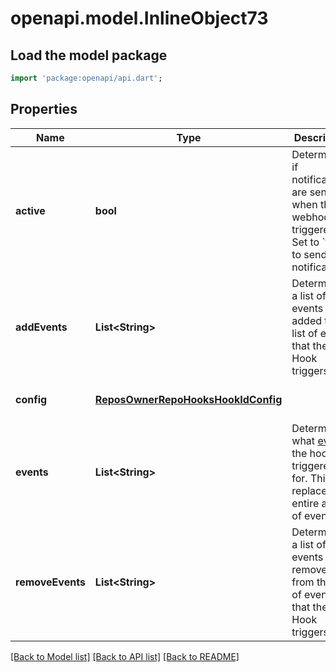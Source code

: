 # openapi.model.InlineObject73

## Load the model package
```dart
import 'package:openapi/api.dart';
```

## Properties
Name | Type | Description | Notes
------------ | ------------- | ------------- | -------------
**active** | **bool** | Determines if notifications are sent when the webhook is triggered. Set to &#x60;true&#x60; to send notifications. | [optional] [default to true]
**addEvents** | **List&lt;String&gt;** | Determines a list of events to be added to the list of events that the Hook triggers for. | [optional] [default to []]
**config** | [**ReposOwnerRepoHooksHookIdConfig**](ReposOwnerRepoHooksHookIdConfig.md) |  | [optional] [default to null]
**events** | **List&lt;String&gt;** | Determines what [events](https://developer.github.com/webhooks/event-payloads) the hook is triggered for. This replaces the entire array of events. | [optional] [default to []]
**removeEvents** | **List&lt;String&gt;** | Determines a list of events to be removed from the list of events that the Hook triggers for. | [optional] [default to []]

[[Back to Model list]](../README.md#documentation-for-models) [[Back to API list]](../README.md#documentation-for-api-endpoints) [[Back to README]](../README.md)


